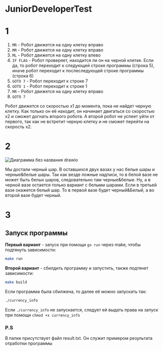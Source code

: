 # JuniorDeveloperTest

# 1
1. `MR` - Робот движется на одну клетку вправо
2. `MR` - Робот движется на одну клетку вправо
3. `ML` - Робот движется на одну клетку влево
4. `IF FLAG` - Робот проверяет, находится ли он на черной клетке. Если да, то робот переходит к следующей строке программы (строка 5), иначе робот переходит к послеследующей строке программы (строка 6)
5. `GOTO 7` - Робот переходит к строке 7
6. `GOTO 1` - Робот переходит к строке 1
7. `MR` - Робот движется на одну клетку вправо
8. `GOTO 7`

Робот движется со скоростью x1 до момента, пока не найдет черную клетку. Как только он её находит, он начинает двигаться со скоростью x2 и сможет догнать второго робота. А второй робот не успеет уйти от первого, так как не встретит черную клетку и не сможет перейти на скорость x2.
# 2
![Диаграмма без названия drawio](https://user-images.githubusercontent.com/83474704/231153294-5d8fe5c0-a3da-44bb-8421-f9bb64c9a0eb.svg)

Мы достали черный шар. В оставшихся двух вазах у нас белые шары и черные&белые шары.
Так как везде ложные надписи, то в белой вазе не может быть белых шаров, следовательно там черные&белые.
Ну, а в черной вазе остается только вариант с белыми шарами.
Если в третьей вазе окажется белый шар. То в первой вазе будет черный&Белый, а во второй вазе будет черный.

# 3
## Запуск программы

**Первый вариант** - запуск при помощи `go run` через make, чтобы подтянуть зависимости:
```bash
make run
```
**Второй вариант** - сбилдить программу и запустить, также подтянет зависимости:
```bash
make build
```
Если программа была сбилжена, то далее её можно запускать так:
```bash
./currency_info
```
Если `./currency_info` не запускается, следует ей выдать права на запуск при помощи `chmod +x currency_info`

### P.S
В папке присутствует файл result.txt. Он служит примером результата отработки программы
